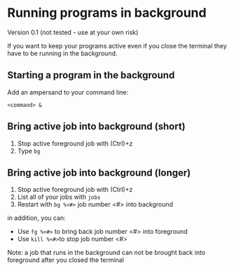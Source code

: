 # Running programs in background #
Version 0.1 (not tested - use at your own risk)

If you want to keep your programs active even if you close the terminal they have to be running in the background.

## Starting a program in the background ##
Add an ampersand to your command line:
~~~
<command> &
~~~

## Bring active job into background (short) ##
1. Stop active foreground job with (Ctrl)+z  
2. Type `bg`


## Bring active job into background (longer) ##
1. Stop active foreground job with (Ctrl)+z  
2. List all of your jobs with `jobs`  
3. Restart with `bg %<#>` job number <#> into background  

in addition, you can:  
- Use `fg %<#>` to bring back job number <#> into foreground  
- Use `kill %<#>`to stop job number <#>  

Note: a job that runs in the background can not be brought back into foreground after you closed the terminal